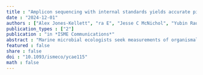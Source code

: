 ```yaml
---
title : "Amplicon sequencing with internal standards yields accurate picocyanobacteria cell abundances as validated with flow cytometry"
date : "2024-12-01"
authors : ["Alex Jones-Kellett", "ra E", "Jesse C McNichol", "Yubin Raut", "Kelsy R Cain", "Francois Ribalet", "E Virginia Armbrust", "Michael J Follows", "Jed A Fuhrman"]
publication_types : ["2"]
publication : "in *ISME Communications*"
abstract : "Marine microbial ecologists seek measurements of organismal abundance and diversity at high taxonomic resolution to understand ecosystem state and function. Conventional flow cytometry accurately estimates microbial cell abundance but only discerns broad groups with distinct optical properties. While amplicon sequencing resolves more comprehensive diversity within microbiomes, it typically only provides relative organismal abundances within samples, not absolute abundance changes. Internal genomic standards offer a solution for absolute amplicon-based measures. Here, we spiked genomic standards into plankton samples from surface seawater, gathered at 46-kilometer intervals along a cruise transect spanning the southern California Current System and the oligotrophic North Pacific Subtropical Gyre. This enabled evaluation of the absolute volumetric gene copy abundances of 16S rRNA Amplicon Sequence Variants (amplified with 515Y-926R universal primers, quantitatively validated with mock communities) and cell abundances of picocyanobacteria with known genomic 16S copy numbers. Comparison of amplicon-derived cell abundances of Prochlorococcus and Synechococcus with flow cytometry data from nearby locations yielded nearly identical results (slope = 1.01; Pearson’s r = 0.9942). Our findings show that this amplicon sequencing protocol combined with genomic internal standards accurately measures absolute cell counts of marine picocyanobacteria in complex field samples. By extension, we expect this approach reasonably estimates volumetric gene copies for other amplified taxa in these samples."
featured : false
share : false
doi : "10.1093/ismeco/ycae115"
math : false
---
```

